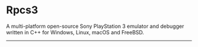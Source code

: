 # Rpcs3

A multi-platform open-source Sony PlayStation 3 emulator and debugger written in C++ for Windows, Linux, macOS and FreeBSD.

---